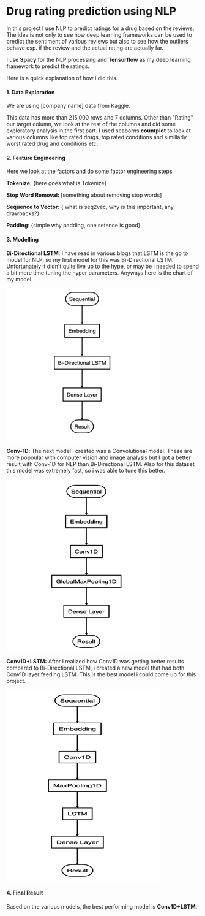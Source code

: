 
# Drug rating prediction using NLP

  In this project I use NLP to predict ratings for a drug based on the reviews. The idea is not only to see how deep learning frameworks can be used to predict the sentiment of various reviews but also to see how the outliers behave esp. if the review and the actual rating are actually far.

I use **Spacy** for the NLP processing and **Tensorflow** as my deep learning framework to predict the ratings.

Here is a quick explanation of how i did this.
 
#### 1. Data Exploration
 
We are using [company name] data from Kaggle.

This data has more than 215,000 rows and 7 columns. Other than "Rating" our target column, we look at the rest of the columns and did some exploratory analysis in the first part. I used seaborns **countplot** to look at various columns like top rated drugs, top rated conditions and simillarly worst rated drug and conditions etc.
          
           
#### 2. Feature Engineering 
 
Here we look at the factors and do some factor engineering steps

**Tokenize:**  {here goes what is Tokenize}

**Stop Word Removal:** [something about removing stop words]

**Sequence to Vector:** { what is seq2vec, why is this important, any drawbacks?}

**Padding**: {simple why padding, one setence is good} 


#### 3. Modelling
**Bi-Directional LSTM**: I have read in various blogs that LSTM is the go to model for NLP, so my first model for this was Bi-Directional LSTM. Unfortunately it didn't quite live up to the hype, or may be i needed to spend a bit more time tuning the hyper parameters. Anyways here is the chart of my model.

<img src="/images/Bi_Directional_LSTM.png"  width="400" height="400">

**Conv-1D**: The next model i created was a Convolutional model. These are more popoular with computer vision and image analysis but I got a better result with Conv-1D for NLP than Bi-Directional LSTM. Also for this dataset this model was extremely fast, so i was able to tune this better.

<img src="/images/Conv1D.png"  width="400" height="450">

**Conv1D+LSTM:** After I realized how Conv1D was getting better results compared to Bi-Directional LSTM, i created a new model that had both Conv1D layer feeding LSTM. This is the best model i could come up for this project.

<img src="/images/Conv1d_LSTM.png"  width="400" height="500">

#### 4. Final Result
Based on the various models, the best performing model is **Conv1D+LSTM**.
